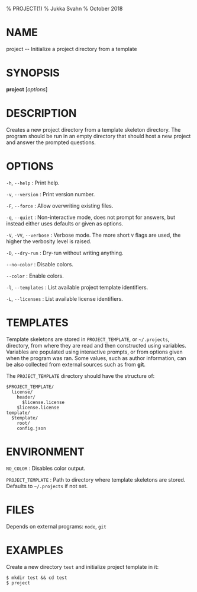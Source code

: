 % PROJECT(1)
% Jukka Svahn
% October 2018

# NAME

project -- Initialize a project directory from a template

# SYNOPSIS

**project** [*options*]

# DESCRIPTION

Creates a new project directory from a template skeleton directory. The program
should be run in an empty directory that should host a new project and answer
the prompted questions.

# OPTIONS

`-h`, `--help`
: Print help.

`-v`, `--version`
: Print version number.

`-F`, `--force`
: Allow overwriting existing files.

`-q`, `--quiet`
: Non-interactive mode, does not prompt for answers, but instead either uses
defaults or given as options.

`-V`, `-VV`, `--verbose`
: Verbose mode. The more short `V` flags are used, the higher the verbosity
level is raised.

`-D`, `--dry-run`
: Dry-run without writing anything.

`--no-color`
: Disable colors.

`--color`
: Enable colors.

`-l`, `--templates`
: List available project template identifiers.

`-L`, `--licenses`
: List available license identifiers.

# TEMPLATES

Template skeletons are stored in `PROJECT_TEMPLATE`, or `~/.projects`, directory,
from where they are read and then constructed using variables. Variables are
populated using interactive prompts, or from options given when the program was
ran. Some values, such as author information, can be also collected from
external sources such as from **git**.

The `PROJECT_TEMPLATE` directory should have the structure of:

```
$PROJECT_TEMPLATE/
  license/
    header/
      $license.license
    $license.license
template/
  $template/
    root/
    config.json
```

# ENVIRONMENT

`NO_COLOR`
: Disables color output.

`PROJECT_TEMPLATE`
: Path to directory where template skeletons are stored. Defaults to
`~/.projects` if not set.

# FILES

Depends on external programs: `node`, `git`

# EXAMPLES

Create a new directory `test` and initialize project template in it:

    $ mkdir test && cd test
    $ project
